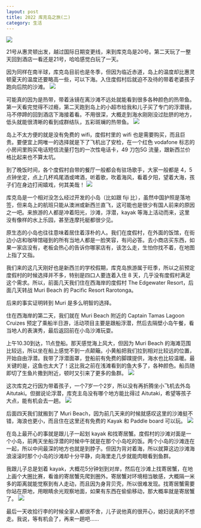 ```yaml
---
layout: post
title: 2022 库克岛之旅(二)
category: 生活
---
```


![](/images/2022-08-03-cook-islands-2/nz-cook.png)

21号从惠灵顿出发，越过国际日期变更线，来到库克岛是20号。第二天玩了一整天回到酒店一看还是21号，哈哈感觉白玩了一天。

因为同样在南半球，库克岛目前也是冬季，但因为临近赤道，岛上的温度却比惠灵顿夏天的温度还要略高一些，可以下海。入住度假村后就迫不及待的带着老婆孩子跑向后院的沙滩。
![](/images/2022-08-03-cook-islands-2/backyard.jpeg)

可能真的因为是热带，带着泳镜在离沙滩不远处就能看到很多各种颜色的热带鱼。第一天看完觉得不过瘾，第二天跑到岛上的小超市给我和儿子买了专门的浮潜镜，马不停蹄的回到酒店下海接着看。不用很深，大概走到海水刚刚没过肚脐的地方，低头就能很清晰的看到成群结队，五彩斑斓的热带鱼。
![](/images/2022-08-03-cook-islands-2/snorkeling-01.jpeg)

岛上不太方便的就是没有免费的 wifi，度假村里的 wifi 也是需要购买，而且巨贵。要便宜上网唯一的选择就是下了飞机出了安检，在一个红色 vodafone 标志的小房间里购买电话短信流量打包的一次性电话卡，49 刀包5G 流量，跟新西兰价格比起来也不算太坑。

到了晚饭时间，各个度假村自带的餐厅一般都会有驻场歌手，大家一般都是 4，5 点钟坐定，点上几杯鸡尾酒或啤酒，听着歌，吹着海风，看着夕阳，望着大海，孩子们在身边打闹嬉戏，何其美哉！
![](/images/2022-08-03-cook-islands-2/children.jpeg)

库克岛是一个相对没怎么经过开发的小岛（比如跟 fiji 比），虽然中国护照是落地签，但来岛上的航班只能从澳洲或新西兰直飞，这可能也是很少有国人前来的原因之一吧。来旅游的人都是冲着阳光，沙滩，浮潜，kayak 等海上活动而来，这里没有像样的水上乐园，甚至连摩托艇都很少见。

原生态的小岛也往往意味着居住着淳朴的人。我们在度假村，在外面的饭馆，在街边小店和咖啡馆碰到的所有当地人都是一脸笑容，有问必答。去小商店买东西，如果一家店没有，老板会热心的告诉你哪家店有，该怎么走，生怕你找不着，在地图上指了又指。

我们来的这几天刚好也是新西兰的学校假期，库克岛旅游属于旺季，所以之前预定度假村的时候选择并不多，特别是四口人要连着入住 8 天，几乎没有度假村满足这个需求。所以，前面几天我们住在西海岸的度假村 The Edgewater Resort，后面几天转战 Muri Beach 的 Pacific Resort Rarotonga。

后来的事实证明转到 Muri 是多么明智的选择。

住在西海岸的第二天，我们就在 Muri Beach 附近的 Captain Tamas Lagoon Cruizes 预定了乘船半日游，活动项目主要是跟船浮潜，然后去隔壁小岛午餐，看当地人的表演秀，最后返回前在小岛沙滩玩耍。

上午10.30到达，11点登船。那天感觉海上风大，但因为 Muri Beach 的海滩范围比较远，所以坐在船上感觉不到一点颠簸。小黄船把我们拉到相对比较远的位置，开始自由浮潜。我带了浮潜面罩，登船前有免费的脚蹼提供，海水也比较温暖。最关键的是，这鱼也太大了！这比我之前在浅滩看到的鱼大多了，各种颜色。船员随即切了生鱼片撒到附近，顿时又引来了更多的鱼群。
![](/images/2022-08-03-cook-islands-2/snorkeling-02.jpeg)

这次库克之行因为带着孩子，一个7岁一个2岁，所以没有再折腾坐小飞机去外岛 Aitutaki。但据说论浮潜，库克主岛没有哪个地方能比得过 Aitutaki，希望等孩子大点，能有机会去一趟。
![](/images/2022-08-03-cook-islands-2/aitutaki.jpeg)

后面四天我们就搬到了 Muri Beach，因为前几天来的时候就感叹这里的沙滩挺不错，海浪也更小，而且住在这里还有免费的 Kayak 和 Paddle board 可以玩。
![](/images/2022-08-03-cook-islands-2/kayak.jpeg)

在岛上最开心的事就是跟儿子一起划 kayak 和找寄居蟹。度假村的沙滩对面是一个小岛，前两天坐船浮潜的时候中午就是在那个小岛吃的饭。两个小岛的沙滩连在一起，所以中间最深的地方也就是到脖子。但因为背对着海，所以就算这边沙滩海浪滚滚时那个小岛的沙滩却十分平静，向海里走几步就能肉眼看到鱼群。

我跟儿子总是划着 kayak，大概花5分钟划到对岸，然后在沙滩上找寄居蟹，在地上画个大圈比赛，看谁的寄居蟹先爬到圈外。寄居蟹对环境相当敏感，大概隔一米多的距离就能觉察到有人走动，而且因为身背贝壳，所以很难发现。找寄居蟹需要你站在原地，用眼睛余光观察地面，如果有东西在偷偷移动，那大概率就是寄居蟹了。
![](/images/2022-08-03-cook-islands-2/me-and-ruohan.jpeg)

最后一天收拾行李的时候全家人都很不舍，儿子说他真的很开心，媳妇说真的不想走。我说，等有机会了，再来一趟吧……